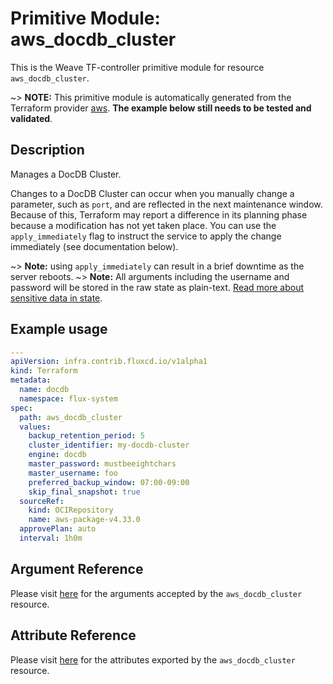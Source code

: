
# Primitive Module: aws_docdb_cluster

This is the Weave TF-controller primitive module for resource `aws_docdb_cluster`.

~> **NOTE:** This primitive module is automatically generated from the Terraform provider [aws](https://registry.terraform.io/providers/hashicorp/aws/latest/docs/resources/docdb_cluster). **The example below still needs to be tested and validated**.

## Description

Manages a DocDB Cluster.

Changes to a DocDB Cluster can occur when you manually change a
parameter, such as `port`, and are reflected in the next maintenance
window. Because of this, Terraform may report a difference in its planning
phase because a modification has not yet taken place. You can use the
`apply_immediately` flag to instruct the service to apply the change immediately
(see documentation below).

~> **Note:** using `apply_immediately` can result in a brief downtime as the server reboots.
~> **Note:** All arguments including the username and password will be stored in the raw state as plain-text.
[Read more about sensitive data in state](https://www.terraform.io/docs/state/sensitive-data.html).

## Example usage

```yaml
---
apiVersion: infra.contrib.fluxcd.io/v1alpha1
kind: Terraform
metadata:
  name: docdb
  namespace: flux-system
spec:
  path: aws_docdb_cluster
  values:
    backup_retention_period: 5
    cluster_identifier: my-docdb-cluster
    engine: docdb
    master_password: mustbeeightchars
    master_username: foo
    preferred_backup_window: 07:00-09:00
    skip_final_snapshot: true
  sourceRef:
    kind: OCIRepository
    name: aws-package-v4.33.0
  approvePlan: auto
  interval: 1h0m
```

## Argument Reference

Please visit [here](https://registry.terraform.io/providers/hashicorp/aws/latest/docs/resources/docdb_cluster#argument-reference) for the arguments accepted by the `aws_docdb_cluster` resource.

## Attribute Reference

Please visit [here](https://registry.terraform.io/providers/hashicorp/aws/latest/docs/resources/docdb_cluster#attributes-reference) for the attributes exported by the `aws_docdb_cluster` resource.
